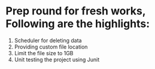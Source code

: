 # Prep round for fresh works, Following are the highlights:
  1. Scheduler for deleting data
  2. Providing custom file location
  3. Limit the file size to 1GB
  4. Unit testing the project using Junit
